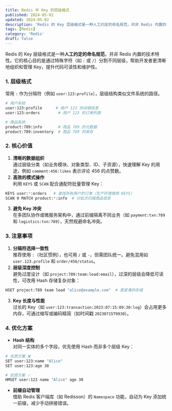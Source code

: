 ```yaml
---
title: Redis 中 Key 的层级格式
published: 2024-05-02
updated: 2024-05-02
description: 'Redis 的 Key 层级格式是一种人工约定的命名规范，并非 Redis 内置的技术特性。它的核心目的是通过特殊字符（如 : 或 /）分割不同层级，帮助开发者更清晰地组织和管理 Key，提升代码可读性和维护性。'
tags: [Redis]
category: 'Redis'
draft: false 
---
```



Redis 的 Key 层级格式是一种**人工约定的命名规范**，并非 Redis 内置的技术特性。它的核心目的是通过特殊字符（如 `:` 或 `/`）分割不同层级，帮助开发者更清晰地组织和管理 Key，提升代码可读性和维护性。

### 1. **层级格式**
常用 `:` 作为分隔符（例如 `user:123:profile`），层级结构类似文件系统的路径。

```bash
# 用户系统
user:123:profile      # 用户 123 的详细信息
user:123:orders        # 用户 123 的订单列表

# 商品系统
product:789:info       # 商品 789 的元数据
product:789:inventory  # 商品 789 的库存
```

### 2. **核心价值**
1. **清晰的数据组织**  
通过层级分类（如业务模块、对象类型、ID、子资源），快速理解 Key 的用途，例如 `comment:456:likes` 表示评论 456 的点赞数。
2. **高效的模式操作**  
利用 `KEYS` 或 `SCAN` 配合通配符批量管理 Key：

```bash
KEYS user:*:orders   # 查找所有用户的订单（生产环境慎用 KEYS）
SCAN 0 MATCH product:*:info  # 分批次扫描商品信息
```

3. **避免 Key 冲突**  
在多团队协作或微服务架构中，通过前缀隔离不同业务（如 `payment:txn:789` 和 `logistics:txn:789`），天然规避命名冲突。

### 3. **注意事项**
1. **分隔符选择一致性**  
推荐使用 `:`（社区惯例），也可用 `/` 或 `-`，但需团队统一。避免混用如 `user.123.profile` 和 `order/456/status`。
2. **层级深度控制**  
避免过度设计（如 `project:789:team:lead:email`），过深的层级会降低可读性，可改用 Hash 存储复杂对象：

```bash
HSET project:789 team lead "alice@example.com"  # 更紧凑的存储
```

3. **Key 长度与性能**  
过长的 Key（如 `user:123:transaction:2023:07:15:09:30:log`）会占用更多内存，可通过缩写或编码精简（如时间戳 `20230715T0930`）。

### 4. **优化方案**
+ **Hash 结构**  
对同一实体的多个字段，优先使用 Hash 而非多个层级 Key：

```bash
# 劣质方案 ❌
SET user:123:name "Alice"
SET user:123:age 30

# 优质方案 ✅
HMSET user:123 name "Alice" age 30
```

+ **前缀自动管理**  
借助 Redis 客户端库（如 Redisson）的 `Namespace` 功能，自动为 Key 添加统一前缀，减少手动拼接错误。

